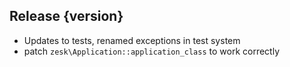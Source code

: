## Release {version}

- Updates to tests, renamed exceptions in test system
- patch `zesk\Application::application_class` to work correctly


<!-- Generated automatically by release-zesk.sh, beware editing! -->
